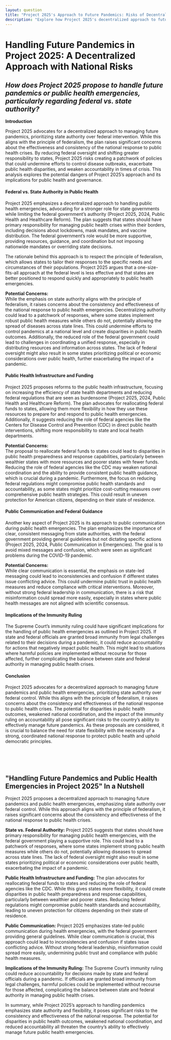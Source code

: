 ```yaml
---
layout: question
title: "Project 2025's Approach to Future Pandemics: Risks of Decentralized Public Health Response"
description: "Explore how Project 2025's decentralized approach to future pandemics could undermine national coordination and public health outcomes, with a focus on federal vs. state authority."
---
```


# Handling Future Pandemics in Project 2025: A Decentralized Approach with National Risks

## *How does Project 2025 propose to handle future pandemics or public health emergencies, particularly regarding federal vs. state authority?*

**Introduction**

Project 2025 advocates for a decentralized approach to managing future pandemics, prioritizing state authority over federal intervention. While this aligns with the principle of federalism, the plan raises significant concerns about the effectiveness and consistency of the national response to public health crises. By reducing federal oversight and shifting greater responsibility to states, Project 2025 risks creating a patchwork of policies that could undermine efforts to control disease outbreaks, exacerbate public health disparities, and weaken accountability in times of crisis. This analysis explores the potential dangers of Project 2025’s approach and its implications for public health and governance.

#### **Federal vs. State Authority in Public Health**

Project 2025 emphasizes a decentralized approach to handling public health emergencies, advocating for a stronger role for state governments while limiting the federal government’s authority (Project 2025, 2024, Public Health and Healthcare Reform). The plan suggests that states should have primary responsibility for managing public health crises within their borders, including decisions about lockdowns, mask mandates, and vaccine distribution. The federal government’s role would be more supportive, providing resources, guidance, and coordination but not imposing nationwide mandates or overriding state decisions.

The rationale behind this approach is to respect the principle of federalism, which allows states to tailor their responses to the specific needs and circumstances of their populations. Project 2025 argues that a one-size-fits-all approach at the federal level is less effective and that states are better positioned to respond quickly and appropriately to public health emergencies.

**Potential Concerns:**  
While the emphasis on state authority aligns with the principle of federalism, it raises concerns about the consistency and effectiveness of the national response to public health emergencies. Decentralizing authority could lead to a patchwork of responses, where some states implement robust public health measures while others do not, potentially allowing the spread of diseases across state lines. This could undermine efforts to control pandemics at a national level and create disparities in public health outcomes. Additionally, the reduced role of the federal government could lead to challenges in coordinating a unified response, especially in distributing resources and information across states. The lack of federal oversight might also result in some states prioritizing political or economic considerations over public health, further exacerbating the impact of a pandemic.

#### **Public Health Infrastructure and Funding**

Project 2025 proposes reforms to the public health infrastructure, focusing on increasing the efficiency of state health departments and reducing federal regulations that are seen as burdensome (Project 2025, 2024, Public Health and Healthcare Reform). The plan advocates for reallocating federal funds to states, allowing them more flexibility in how they use these resources to prepare for and respond to public health emergencies. Additionally, it suggests reducing the role of federal agencies like the Centers for Disease Control and Prevention (CDC) in direct public health interventions, shifting more responsibility to state and local health departments.

**Potential Concerns:**  
The proposal to reallocate federal funds to states could lead to disparities in public health preparedness and response capabilities, particularly between wealthier states with more resources and poorer states with fewer funds. Reducing the role of federal agencies like the CDC may weaken national coordination and the ability to provide consistent public health guidance, which is crucial during a pandemic. Furthermore, the focus on reducing federal regulations might compromise public health standards and accountability, as some states might prioritize cost-cutting measures over comprehensive public health strategies. This could result in uneven protection for American citizens, depending on their state of residence.

#### **Public Communication and Federal Guidance**

Another key aspect of Project 2025 is its approach to public communication during public health emergencies. The plan emphasizes the importance of clear, consistent messaging from state authorities, with the federal government providing general guidelines but not dictating specific actions (Project 2025, 2024, Public Communication in Emergencies). The goal is to avoid mixed messages and confusion, which were seen as significant problems during the COVID-19 pandemic.

**Potential Concerns:**  
While clear communication is essential, the emphasis on state-led messaging could lead to inconsistencies and confusion if different states issue conflicting advice. This could undermine public trust in public health measures and reduce compliance with critical interventions. Moreover, without strong federal leadership in communication, there is a risk that misinformation could spread more easily, especially in states where public health messages are not aligned with scientific consensus.

#### **Implications of the Immunity Ruling**

The Supreme Court’s immunity ruling could have significant implications for the handling of public health emergencies as outlined in Project 2025. If state and federal officials are granted broad immunity from legal challenges related to their decisions during a pandemic, it could reduce accountability for actions that negatively impact public health. This might lead to situations where harmful policies are implemented without recourse for those affected, further complicating the balance between state and federal authority in managing public health crises.

#### **Conclusion**

Project 2025 advocates for a decentralized approach to managing future pandemics and public health emergencies, prioritizing state authority over federal control. While this aligns with the principle of federalism, it raises concerns about the consistency and effectiveness of the national response to public health crises. The potential for disparities in public health outcomes, weakened national coordination, and the impact of the immunity ruling on accountability all pose significant risks to the country’s ability to effectively manage future pandemics. As these proposals are considered, it is crucial to balance the need for state flexibility with the necessity of a strong, coordinated national response to protect public health and uphold democratic principles.

<br><br><br>

## <span id="nutshell">"Handling Future Pandemics and Public Health Emergencies in Project 2025" In a Nutshell</span>

Project 2025 proposes a decentralized approach to managing future pandemics and public health emergencies, emphasizing state authority over federal control. While this approach aligns with the principle of federalism, it raises significant concerns about the consistency and effectiveness of the national response to public health crises.

**State vs. Federal Authority:** Project 2025 suggests that states should have primary responsibility for managing public health emergencies, with the federal government playing a supportive role. This could lead to a patchwork of responses, where some states implement strong public health measures while others do not, potentially allowing diseases to spread across state lines. The lack of federal oversight might also result in some states prioritizing political or economic considerations over public health, exacerbating the impact of a pandemic.

**Public Health Infrastructure and Funding:** The plan advocates for reallocating federal funds to states and reducing the role of federal agencies like the CDC. While this gives states more flexibility, it could create disparities in public health preparedness and response capabilities, particularly between wealthier and poorer states. Reducing federal regulations might compromise public health standards and accountability, leading to uneven protection for citizens depending on their state of residence.

**Public Communication:** Project 2025 emphasizes state-led public communication during health emergencies, with the federal government providing general guidelines. While clear communication is crucial, this approach could lead to inconsistencies and confusion if states issue conflicting advice. Without strong federal leadership, misinformation could spread more easily, undermining public trust and compliance with public health measures.

**Implications of the Immunity Ruling:** The Supreme Court’s immunity ruling could reduce accountability for decisions made by state and federal officials during a pandemic. If officials are granted broad immunity from legal challenges, harmful policies could be implemented without recourse for those affected, complicating the balance between state and federal authority in managing public health crises.

In summary, while Project 2025’s approach to handling pandemics emphasizes state authority and flexibility, it poses significant risks to the consistency and effectiveness of the national response. The potential for disparities in public health outcomes, weakened national coordination, and reduced accountability all threaten the country’s ability to effectively manage future public health emergencies.
